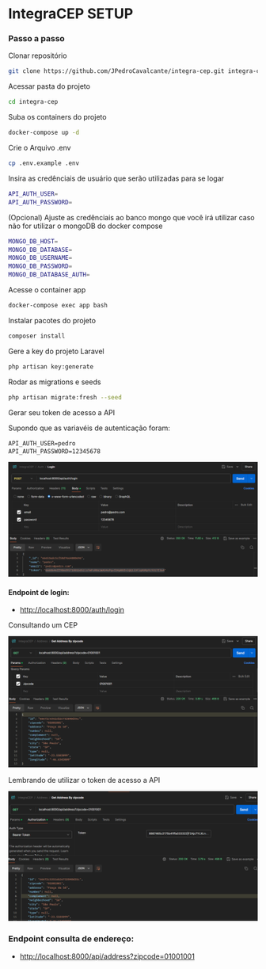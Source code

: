 
# IntegraCEP SETUP

### Passo a passo
Clonar repositório
```sh
git clone https://github.com/JPedroCavalcante/integra-cep.git integra-cep
```

Acessar pasta do projeto
```sh
cd integra-cep
```

Suba os containers do projeto
```sh
docker-compose up -d
```

Crie o Arquivo .env
```sh
cp .env.example .env
```

Insira as credênciais de usuário que serão utilizadas para se logar
```sh
API_AUTH_USER=
API_AUTH_PASSWORD=
```

(Opcional) Ajuste as credênciais ao banco mongo que você irá utilizar caso não for utilizar o mongoDB do docker compose
```sh
MONGO_DB_HOST=
MONGO_DB_DATABASE=
MONGO_DB_USERNAME=
MONGO_DB_PASSWORD=
MONGO_DB_DATABASE_AUTH=
```

Acesse o container app
```sh
docker-compose exec app bash
```

Instalar pacotes do projeto
```sh
composer install
```

Gere a key do projeto Laravel
```sh
php artisan key:generate
```

Rodar as migrations e seeds
```sh
php artisan migrate:fresh --seed
```

Gerar seu token de acesso a API

Supondo que as variavéis de autenticação foram:
```env
API_AUTH_USER=pedro
API_AUTH_PASSWORD=12345678
```

![image](imgs/example_auth_login_screenshot.png)

#### Endpoint de login:
- [http://localhost:8000/auth/login](http://localhost:8000/auth/login)


Consultando um CEP

![image](imgs/example_search_address_by_zipcode_screenshot.png)

Lembrando de utilizar o token de acesso a API

![img.png](imgs/example_bearer_token_screenshot.png)

### Endpoint consulta de endereço:
- [http://localhost:8000/api/address?zipcode=01001001](http://localhost:8000/api/address?zipcode=01001001)
